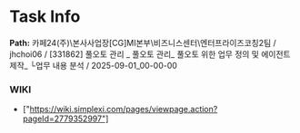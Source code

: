 # Task Info

**Path:** 카페24(주)\본사사업장\[CG]MI본부\비즈니스센터\엔터프라이즈코칭2팀 / jhchoi06 / [331862] 풀오토 관리 _ 풀오토 관리_ 풀오토 위한 업무 정의 및 에이전트 제작_ └업무 내용 분석 / 2025-09-01_00-00-00

### WIKI
- ["https://wiki.simplexi.com/pages/viewpage.action?pageId=2779352997"]

